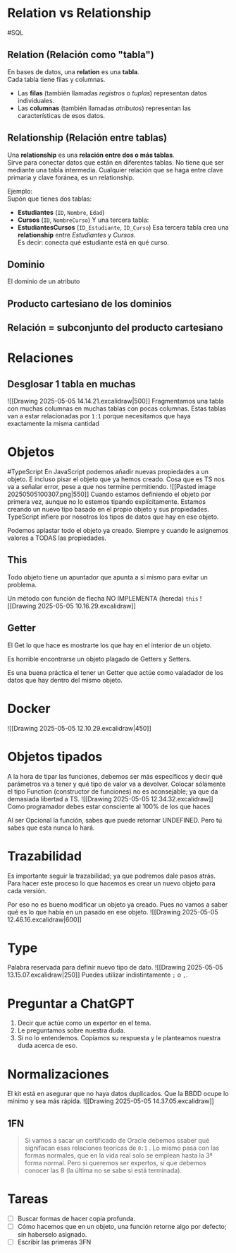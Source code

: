 # Relation vs Relationship
#SQL 
## Relation (Relación como "tabla")
En bases de datos, una **relation** es una **tabla**.  
Cada tabla tiene filas y columnas.
- Las **filas** (también llamadas _registros_ o _tuplas_) representan datos individuales.
- Las **columnas** (también llamadas _atributos_) representan las características de esos datos.
## Relationship (Relación entre tablas)
Una **relationship** es una **relación entre dos o más tablas**.  
Sirve para conectar datos que están en diferentes tablas. No tiene que ser mediante una tabla intermedia. Cualquier relación que se haga entre clave primaria y clave foránea, es un relationship.

Ejemplo:  
Supón que tienes dos tablas:
- **Estudiantes** (`ID`, `Nombre`, `Edad`)
- **Cursos** (`ID`, `NombreCurso`)
Y una tercera tabla:
- **EstudiantesCursos** (`ID_Estudiante`, `ID_Curso`)
Esa tercera tabla crea una **relationship** entre _Estudiantes_ y _Cursos_.  
Es decir: conecta qué estudiante está en qué curso.

## Dominio 
El dominio de un atributo 

## Producto cartesiano de los dominios

## Relación = subconjunto del producto cartesiano


# Relaciones
## Desglosar 1 tabla en muchas
![[Drawing 2025-05-05 14.14.21.excalidraw|500]]
Fragmentamos una tabla con muchas columnas en muchas tablas con pocas columnas. Estas tablas van a estar relacionadas por `1:1` porque necesitamos que haya exactamente la misma cantidad 

# Objetos
#TypeScript 
En JavaScript podemos añadir nuevas propiedades a un objeto. E incluso pisar el objeto que ya hemos creado. Cosa que es TS nos va a señalar error, pese a que nos termine permitiendo.
![[Pasted image 20250505100307.png|550]]
Cuando estamos definiendo el objeto por primera vez, aunque no lo estemos tipando explícitamente. Estamos creando un nuevo tipo basado en el propio objeto y sus propiedades.
TypeScript infiere por nosotros los tipos de datos que hay en ese objeto.

Podemos aplastar todo el objeto ya creado. Siempre y cuando le asignemos valores a TODAS las propiedades.
## This
Todo objeto tiene un apuntador que apunta a sí mismo para evitar un problema.

Un método con función de flecha NO IMPLEMENTA (hereda) `this`
![[Drawing 2025-05-05 10.16.29.excalidraw]]

## Getter
El Get lo que hace es mostrarte los que hay en el interior de un objeto.

Es horrible encontrarse un objeto plagado de Getters y Setters.

Es una buena práctica el tener un Getter que actúe como valadador de los datos que hay dentro del mismo objeto.

# Docker
![[Drawing 2025-05-05 12.10.29.excalidraw|450]]

# Objetos tipados
A la hora de tipar las funciones, debemos ser más específicos y decir qué parámetros va a tener y qué tipo de valor va a devolver. Colocar sólamente el tipo Function (constructor de funciones) no es aconsejable; ya que da demasiada libertad a TS.
![[Drawing 2025-05-05 12.34.32.excalidraw]]
Como programador debes estar consciente al 100% de los que haces

Al ser Opcional la función, sabes que puede retornar UNDEFINED. Pero tú sabes que esta nunca lo hará.

# Trazabilidad
Es importante seguir la trazabilidad; ya que podremos dale pasos atrás. Para hacer este proceso lo que hacemos es crear un nuevo objeto para cada versión.

Por eso no es bueno modificar un objeto ya creado. Pues no vamos a saber qué es lo que había en un pasado en ese objeto.
![[Drawing 2025-05-05 12.46.16.excalidraw|600]]

# Type
Palabra reservada para definir nuevo tipo de dato.
![[Drawing 2025-05-05 13.15.07.excalidraw|250]]
Puedes utilizar indistintamente `;` o `,`.

# Preguntar a ChatGPT
1. Decir que actúe como un expertor en el tema.
2. Le preguntamos sobre nuestra duda.
3. Si no lo entendemos. Copiamos su respuesta y le planteamos nuestra duda acerca de eso.

# Normalizaciones
El kit está en asegurar que no haya datos duplicados. Que la BBDD ocupe lo mínimo y sea más rápida.
![[Drawing 2025-05-05 14.37.05.excalidraw]]
## 1FN

> Si vamos a sacar un certificado de Oracle debemos ssaber qué signifacan esas relaciones teoricas de `0:1` . Lo mismo pasa con las formas normales, que en la vida real solo se emplean hasta la 3ª forma normal. Pero si queremos ser expertos, sí que debemos conocer las 8 (la última no se sabe si está terminada).


# Tareas
- [ ] Buscar formas de hacer copia profunda.
- [ ] Cómo hacemos que en un objeto, una función retorne algo por defecto; sin haberselo asignado.
- [ ] Escribir las primeras 3FN